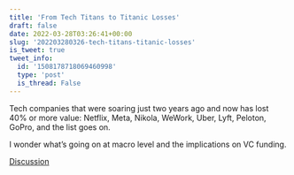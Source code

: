 ```yaml
---
title: 'From Tech Titans to Titanic Losses'
draft: false
date: 2022-03-28T03:26:41+00:00
slug: '202203280326-tech-titans-titanic-losses'
is_tweet: true
tweet_info:
  id: '1508178718069460998'
  type: 'post'
  is_thread: False
---
```




Tech companies that were soaring just two years ago and now has lost 40% or more value: Netflix, Meta, Nikola, WeWork, Uber, Lyft, Peloton, GoPro, and the list goes on.

I wonder what’s going on at macro level and the implications on VC funding.

[Discussion](https://x.com/sytelus/status/1508178718069460998)
